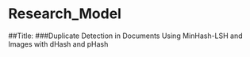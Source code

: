 # Research_Model

##Title:
###Duplicate Detection in Documents Using MinHash-LSH and Images with dHash and pHash
